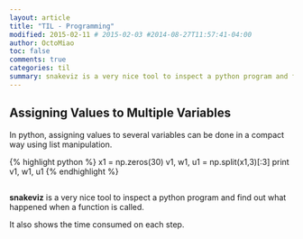 ```yaml
---
layout: article
title: "TIL - Programming"
modified: 2015-02-11 # 2015-02-03 #2014-08-27T11:57:41-04:00
author: OctoMiao
toc: false
comments: true
categories: til
summary: snakeviz is a very nice tool to inspect a python program and find out what happened when a function is called.
---
```



## Assigning Values to Multiple Variables

In python, assigning values to several variables can be done in a compact way using list manipulation.

{% highlight python %}
x1 = np.zeros(30)
v1, w1, u1 = np.split(x1,3)[:3]
print v1, w1, u1
{% endhighlight %}


## 

**snakeviz** is a very nice tool to inspect a python program and find out what happened when a function is called.

It also shows the time consumed on each step.